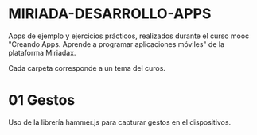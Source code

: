 MIRIADA-DESARROLLO-APPS
=======================

Apps de ejemplo y ejercicios prácticos, realizados durante el curso mooc "Creando Apps. Aprende a programar aplicaciones móviles" de la plataforma Miriadax.

Cada carpeta corresponde a un tema del curos.

01 Gestos
=========
Uso de la librería hammer.js para capturar gestos en el dispositivos.


